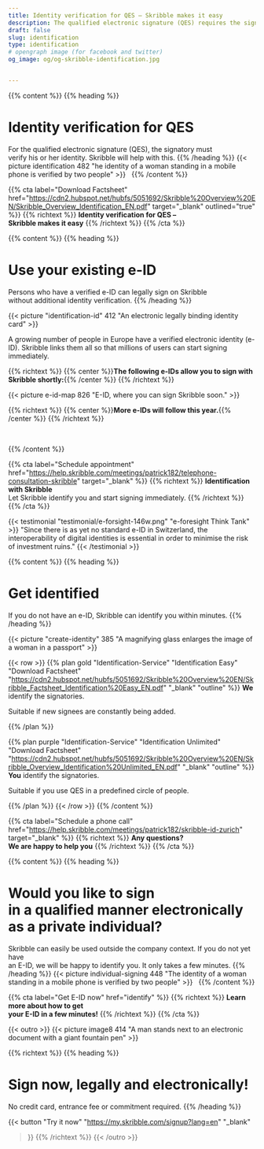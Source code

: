 ```yaml
---
title: Identity verification for QES – Skribble makes it easy
description: The qualified electronic signature (QES) requires the signing party to verify his or her identity. Skribble offers suitable means of identification for every business context.
draft: false
slug: identification
type: identification
# opengraph image (for facebook and twitter)
og_image: og/og-skribble-identification.jpg


---
```


{{% content %}}
{{% heading %}}
# Identity verification for QES
For the qualified electronic signature (QES), the signatory must <br class="hide-for-mobile">verify his or her identity. Skribble will help with this.
{{% /heading %}}
{{< picture identification 482 "he identity of a woman standing in a mobile phone is verified by two people" >}}
&nbsp;
{{% /content %}}

{{% cta
  label="Download Factsheet"
  href="https://cdn2.hubspot.net/hubfs/5051692/Skribble%20Overview%20EN/Skribble_Overview_Identification_EN.pdf"
  target="_blank"
  outlined="true"
%}}
{{% richtext %}}
**Identity verification for QES – <br class="hide-for-mobile">Skribble makes it easy**
{{% /richtext %}}
{{% /cta %}}

[//]: # (--------------------------------------------------------------------------------------------------------------)

{{% content %}}
{{% heading %}}
# Use your existing e-ID
Persons who have a verified e-ID can legally sign on Skribble <br class="hide-for-mobile">without additional identity verification.
{{% /heading %}}

{{< picture "identification-id" 412 "An electronic legally binding identity card" >}}

A growing number of people in Europe have a verified electronic identity (e-ID). Skribble links them all so that millions of users can start signing immediately.

{{% richtext %}}
{{% center %}}**The following e-IDs allow you to sign with Skribble shortly:**{{% /center %}}
{{% /richtext %}}

{{< picture e-id-map 826 "E-ID, where you can sign Skribble soon." >}}

{{% richtext %}}
{{% center %}}**More e-IDs will follow this year.**{{% /center %}}
{{% /richtext %}}

&nbsp;

{{% /content %}}



{{% cta
  label="Schedule appointment"
  href="https://help.skribble.com/meetings/patrick182/telephone-consultation-skribble"
  target="_blank"
%}}
{{% richtext %}}
**Identification with Skribble**<br>
Let Skribble identify you and start signing immediately.
{{% /richtext %}}
{{% /cta %}}

[//]: # (--------------------------------------------------------------------------------------------------------------)

{{< testimonial "testimonial/e-forsight-146w.png" "e-foresight Think Tank" >}}
"Since there is as yet no standard e-ID in Switzerland, the interoperability of digital identities is essential in order to minimise the risk of investment ruins." {{< /testimonial >}}

[//]: # (--------------------------------------------------------------------------------------------------------------)

{{% content %}}
{{% heading %}}
# Get identified
If you do not have an e-ID, Skribble can identify you within minutes.
{{% /heading %}}

{{< picture "create-identity" 385 "A magnifying glass enlarges the image of a woman in a passport" >}}

{{< row >}}
{{% plan
  gold
  "Identification-Service"
  "Identification Easy"
  "Download Factsheet"
  "https://cdn2.hubspot.net/hubfs/5051692/Skribble%20Overview%20EN/Skribble_Factsheet_Identification%20Easy_EN.pdf"
  "_blank"
  "outline"
%}}
**We** identify the signatories.


Suitable if new signees are constantly being added.

{{% /plan %}}

{{% plan
  purple
  "Identification-Service"
  "Identification Unlimited"
  "Download Factsheet"
  "https://cdn2.hubspot.net/hubfs/5051692/Skribble%20Overview%20EN/Skribble_Overview_Identification%20Unlimited_EN.pdf"
  "_blank"
  "outline"
%}}
**You** identify the signatories.

Suitable if you use QES in a predefined circle of people.

{{% /plan %}}
{{< /row >}}
{{% /content %}}


{{% cta
  label="Schedule a phone call"
  href="https://help.skribble.com/meetings/patrick182/skribble-id-zurich"
  target="_blank"
%}}
{{% richtext %}}
**Any questions?<br>We are happy to help you**
{{% /richtext %}}
{{% /cta %}}

{{% content %}}
{{% heading %}}
# Would you like to sign <br class="hide-for-mobile">in a qualified manner electronically <br class="hide-for-mobile">as a private individual?
Skribble can easily be used outside the company context. If you do not yet have <br class="hide-for-mobile">an E-ID, we will be happy to identify you. It only takes a few minutes.
{{% /heading %}}
{{< picture individual-signing 448 "The identity of a woman standing in a mobile phone is verified by two people" >}}
&nbsp;
{{% /content %}}

{{% cta
  label="Get E-ID now"
  href="identify"
%}}
{{% richtext %}}
**Learn more about how to get <br class="hide-for-mobile">your E-ID in a few minutes!**
{{% /richtext %}}
{{% /cta %}}


[//]: # (--------------------------------------------------------------------------------------------------------------)

{{< outro >}}
{{< picture image8 414 "A man stands next to an electronic document with a giant fountain pen" >}}

{{% richtext %}}
{{% heading %}}
# Sign now, legally and electronically!
No credit card, entrance fee or commitment required.
{{% /heading %}}

{{< button
  "Try it now"
  "https://my.skribble.com/signup?lang=en"
  "_blank"
>}}
{{% /richtext %}}
{{< /outro >}}

